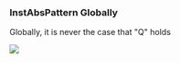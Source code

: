 ### InstAbsPattern Globally

Globally, it is never the case that "Q" holds

![](/img/patterns/InstAbsPattern_Globally.svg)
